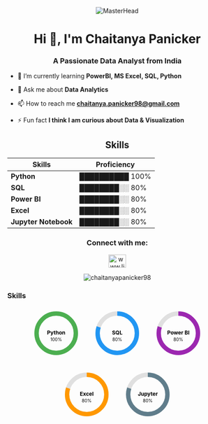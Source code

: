 <div align="center">
  
![MasterHead](https://media.licdn.com/dms/image/v2/D4D16AQFtQm1V5xx7_w/profile-displaybackgroundimage-shrink_200_800/profile-displaybackgroundimage-shrink_200_800/0/1710870009359?e=2147483647&v=beta&t=cIZvlOB6_rB053_id6XabKgAprryKmT20PYaSfkCl_A)

</div>


<h1 align="center">Hi 👋, I'm Chaitanya Panicker</h1>
<h3 align="center">A Passionate Data Analyst from India</h3>

- 🌱 I’m currently learning **PowerBI, MS Excel, SQL, Python**
  
- 💬 Ask me about **Data Analytics**

- 📫 How to reach me **chaitanya.panicker98@gmail.com**

- ⚡ Fun fact **I think I am curious about Data & Visualization**

<div align="center">
  
## Skills
| Skills         | Proficiency |
|---------------|-------------|
| **Python**          | ██████████ 100% |
| **SQL**           | ████████░░ 80% |
| **Power BI**       | ████████░░ 80% |
| **Excel**         | ████████░░ 80% |
| **Jupyter Notebook**        | ████████░░ 80% |

</div>

<div align="center">

<h3 align="center">Connect with me:</h3>
<p align="center">
<a href="https://linkedin.com/in/www.linkedin.com/in/chaitanyapanicker98" target="blank"><img align="center" src="https://raw.githubusercontent.com/rahuldkjain/github-profile-readme-generator/master/src/images/icons/Social/linked-in-alt.svg" alt="www.linkedin.com/in/chaitanyapanicker98" height="30" width="40" /></a>
</p>

<p><img align="center" src="https://github-readme-streak-stats.herokuapp.com/?user=chaitanyapanicker98&" alt="chaitanyapanicker98" /></p>
</div>

### Skills

<div style="display: flex; flex-wrap: wrap; gap: 20px; justify-content: center;">

<div style="width: 100px; height: 100px; position: relative; margin: 10px;">
  <svg width="100" height="100" viewBox="0 0 100 100">
    <circle cx="50" cy="50" r="45" fill="none" stroke="#e0e0e0" stroke-width="10"/>
    <circle cx="50" cy="50" r="45" fill="none" stroke="#4CAF50" stroke-width="10" stroke-dasharray="283" stroke-dashoffset="0" transform="rotate(-90 50 50)"/>
    <text x="50" y="50" text-anchor="middle" dominant-baseline="middle" font-size="12" font-weight="bold">Python</text>
    <text x="50" y="65" text-anchor="middle" dominant-baseline="middle" font-size="10">100%</text>
  </svg>
</div>

<div style="width: 100px; height: 100px; position: relative; margin: 10px;">
  <svg width="100" height="100" viewBox="0 0 100 100">
    <circle cx="50" cy="50" r="45" fill="none" stroke="#e0e0e0" stroke-width="10"/>
    <circle cx="50" cy="50" r="45" fill="none" stroke="#2196F3" stroke-width="10" stroke-dasharray="283" stroke-dashoffset="56.6" transform="rotate(-90 50 50)"/>
    <text x="50" y="50" text-anchor="middle" dominant-baseline="middle" font-size="12" font-weight="bold">SQL</text>
    <text x="50" y="65" text-anchor="middle" dominant-baseline="middle" font-size="10">80%</text>
  </svg>
</div>

<div style="width: 100px; height: 100px; position: relative; margin: 10px;">
  <svg width="100" height="100" viewBox="0 0 100 100">
    <circle cx="50" cy="50" r="45" fill="none" stroke="#e0e0e0" stroke-width="10"/>
    <circle cx="50" cy="50" r="45" fill="none" stroke="#9C27B0" stroke-width="10" stroke-dasharray="283" stroke-dashoffset="56.6" transform="rotate(-90 50 50)"/>
    <text x="50" y="50" text-anchor="middle" dominant-baseline="middle" font-size="12" font-weight="bold">Power BI</text>
    <text x="50" y="65" text-anchor="middle" dominant-baseline="middle" font-size="10">80%</text>
  </svg>
</div>

<div style="width: 100px; height: 100px; position: relative; margin: 10px;">
  <svg width="100" height="100" viewBox="0 0 100 100">
    <circle cx="50" cy="50" r="45" fill="none" stroke="#e0e0e0" stroke-width="10"/>
    <circle cx="50" cy="50" r="45" fill="none" stroke="#FF9800" stroke-width="10" stroke-dasharray="283" stroke-dashoffset="56.6" transform="rotate(-90 50 50)"/>
    <text x="50" y="50" text-anchor="middle" dominant-baseline="middle" font-size="12" font-weight="bold">Excel</text>
    <text x="50" y="65" text-anchor="middle" dominant-baseline="middle" font-size="10">80%</text>
  </svg>
</div>

<div style="width: 100px; height: 100px; position: relative; margin: 10px;">
  <svg width="100" height="100" viewBox="0 0 100 100">
    <circle cx="50" cy="50" r="45" fill="none" stroke="#e0e0e0" stroke-width="10"/>
    <circle cx="50" cy="50" r="45" fill="none" stroke="#607D8B" stroke-width="10" stroke-dasharray="283" stroke-dashoffset="56.6" transform="rotate(-90 50 50)"/>
    <text x="50" y="50" text-anchor="middle" dominant-baseline="middle" font-size="12" font-weight="bold">Jupyter</text>
    <text x="50" y="65" text-anchor="middle" dominant-baseline="middle" font-size="10">80%</text>
  </svg>
</div>

</div>
